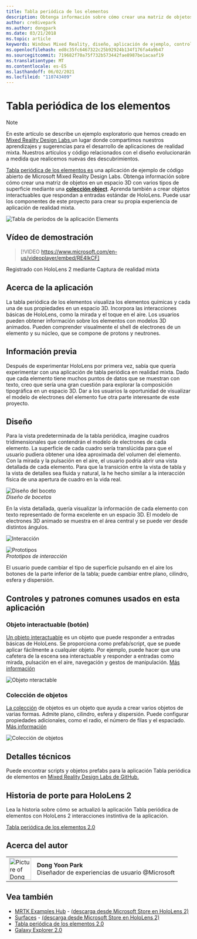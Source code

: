 ```yaml
---
title: Tabla periódica de los elementos
description: Obtenga información sobre cómo crear una matriz de objetos en un espacio 3D con varios tipos de superficie mediante una colección Object con la aplicación de ejemplo Tabla periódica de elementos.
author: cre8ivepark
ms.author: dongpark
ms.date: 03/21/2018
ms.topic: article
keywords: Windows Mixed Reality, diseño, aplicación de ejemplo, controles, MRTK, kit de herramientas de Mixed Reality, Unity, aplicaciones de ejemplo, aplicaciones de ejemplo, código abierto, Microsoft Store, HoloLens, casco de realidad mixta, casco de realidad mixta de Windows, casco de realidad virtual
ms.openlocfilehash: ed8c35fc6467322c25b92924b134f176fa4a9b47
ms.sourcegitcommit: 719682f70a75f732b573442fae8987be1acaaf19
ms.translationtype: MT
ms.contentlocale: es-ES
ms.lasthandoff: 06/02/2021
ms.locfileid: "110743409"
---
```

# <a name="periodic-table-of-the-elements"></a>Tabla periódica de los elementos

>[!NOTE]
>En este artículo se describe un ejemplo exploratorio que hemos creado en [Mixed Reality Design Labs,](https://github.com/Microsoft/MRDesignLabs_Unity)un lugar donde compartimos nuestros aprendizajes y sugerencias para el desarrollo de aplicaciones de realidad mixta. Nuestros artículos y código relacionados con el diseño evolucionarán a medida que realicemos nuevas des descubrimientos.

[Tabla periódica de los elementos es](https://github.com/Microsoft/MRDesignLabs_Unity_PeriodicTable) una aplicación de ejemplo de código abierto de Microsoft Mixed Reality Design Labs. Obtenga información sobre cómo crear una matriz de objetos en un espacio 3D con varios tipos de superficie mediante una **[colección object](../../design/object-collection.md)**. Aprenda también a crear objetos interactuables que respondan a entradas estándar de HoloLens. Puede usar los componentes de este proyecto para crear su propia experiencia de aplicación de realidad mixta.

![Tabla de períodos de la aplicación Elements](images/640px-periodictable-hero.jpg)

## <a name="demo-video"></a>Vídeo de demostración 
> [!VIDEO https://www.microsoft.com/en-us/videoplayer/embed/RE4IkCF]

Registrado con HoloLens 2 mediante Captura de realidad mixta

## <a name="about-the-app"></a>Acerca de la aplicación

La tabla periódica de los elementos visualiza los elementos químicas y cada una de sus propiedades en un espacio 3D. Incorpora las interacciones básicas de HoloLens, como la mirada y el toque en el aire. Los usuarios pueden obtener información sobre los elementos con modelos 3D animados. Pueden comprender visualmente el shell de electrones de un elemento y su núcleo, que se compone de protons y neutrones.

## <a name="background"></a>Información previa

Después de experimentar HoloLens por primera vez, sabía que quería experimentar con una aplicación de tabla periódica en realidad mixta. Dado que cada elemento tiene muchos puntos de datos que se muestran con texto, creo que sería una gran cuestión para explorar la composición tipográfica en un espacio 3D. Dar a los usuarios la oportunidad de visualizar el modelo de electrones del elemento fue otra parte interesante de este proyecto.

## <a name="design"></a>Diseño

Para la vista predeterminada de la tabla periódica, imagine cuadros tridimensionales que contendrán el modelo de electrones de cada elemento. La superficie de cada cuadro sería translúcida para que el usuario pudiera obtener una idea aproximada del volumen del elemento. Con la mirada y la pulsación en el aire, el usuario podría abrir una vista detallada de cada elemento. Para que la transición entre la vista de tabla y la vista de detalles sea fluida y natural, la he hecho similar a la interacción física de una apertura de cuadro en la vida real.

![Diseño del boceto](images/640px-sketch20170406.jpg)<br>
*Diseño de bocetos*

En la vista detallada, quería visualizar la información de cada elemento con texto representado de forma excelente en un espacio 3D. El modelo de electrones 3D animado se muestra en el área central y se puede ver desde distintos ángulos.

![Interacción](images/640px-periodictable-interaction.jpg)

![Prototipos](images/640px-periodictable-prototypes.jpg)<br>
*Prototipos de interacción*

El usuario puede cambiar el tipo de superficie pulsando en el aire los botones de la parte inferior de la tabla; puede cambiar entre plano, cilindro, esfera y dispersión.

## <a name="common-controls-and-patterns-used-in-this-app"></a>Controles y patrones comunes usados en esta aplicación

### <a name="interactable-object-button"></a>Objeto interactuable (botón)

[Un objeto interactuable](../../design/interactable-object.md) es un objeto que puede responder a entradas básicas de HoloLens. Se proporciona como prefab/script, que se puede aplicar fácilmente a cualquier objeto. Por ejemplo, puede hacer que una cafetera de la escena sea interactuable y responder a entradas como mirada, pulsación en el aire, navegación y gestos de manipulación. [Más información](../../design/interactable-object.md)

![Objeto nteractable](images/640px-periodictable-interactableobject.jpg)

### <a name="object-collection"></a>Colección de objetos

[La colección](../../design/object-collection.md) de objetos es un objeto que ayuda a crear varios objetos de varias formas. Admite plano, cilindro, esfera y dispersión. Puede configurar propiedades adicionales, como el radio, el número de filas y el espaciado. [Más información](../../design/object-collection.md)

![Colección de objetos](images/640px-periodictable-collections.jpg)

## <a name="technical-details"></a>Detalles técnicos

Puede encontrar scripts y objetos prefabs para la aplicación Tabla periódica de elementos en [Mixed Reality Design Labs de GitHub.](https://github.com/Microsoft/MRDesignLabs_Unity_PeriodicTable)

## <a name="porting-story-for-hololens-2"></a>Historia de porte para HoloLens 2

Lea la historia sobre cómo se actualizó la aplicación Tabla periódica de elementos con HoloLens 2 interacciones instintiva de la aplicación.

[Tabla periódica de los elementos 2.0](https://medium.com/@dongyoonpark/bringing-the-periodic-table-of-the-elements-app-to-hololens-2-with-mrtk-v2-a6e3d8362158)




## <a name="about-the-author"></a>Acerca del autor

<table style="border-collapse:collapse" padding-left="0px">
<tr>
<td style="border-style: none" width="60px"><img alt="Picture of Dong Yoon Park" width="60" height="60" src="images/dongyoonpark.jpg"></td>
<td style="border-style: none"><b>Dong Yoon Park</b><br>Diseñador de experiencias de usuario @Microsoft</td>
</tr>
</table>

## <a name="see-also"></a>Vea también

* [MRTK Examples Hub](/windows/mixed-reality/mrtk-unity/features/example-scenes/example-hub) - [(descarga desde Microsoft Store en HoloLens 2)](https://www.microsoft.com/en-us/p/mrtk-examples-hub/9mv8c39l2sj4)
* [Surfaces](sampleapp-surfaces.md) - [(descarga desde Microsoft Store en HoloLens 2)](https://www.microsoft.com/en-us/p/surfaces/9nvkpv3sk3x0)
* [Tabla periódica de los elementos 2.0](https://medium.com/@dongyoonpark/bringing-the-periodic-table-of-the-elements-app-to-hololens-2-with-mrtk-v2-a6e3d8362158)
* [Galaxy Explorer 2.0](galaxy-explorer-update.md)